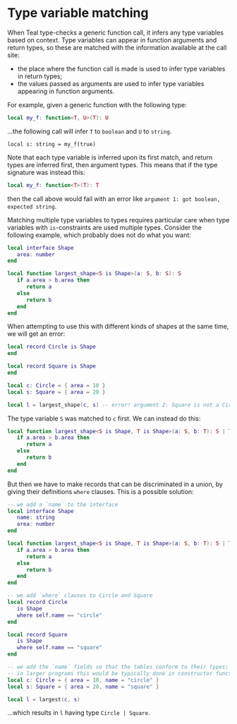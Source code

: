 # Type variable matching

When Teal type-checks a generic function call, it infers any type variables
based on context. Type variables can appear in function arguments and return
types, so these are matched with the information available at the call site:

* the place where the function call is made is used to infer
  type variables in return types;
* the values passed as arguments are used to infer type variables
  appearing in function arguments.

For example, given a generic function with the following type:

```lua
local my_f: function<T, U>(T): U
```

...the following call will infer `T` to `boolean` and `U`
to `string`.

```
local s: string = my_f(true)
```

Note that each type variable is inferred upon its first match, and return
types are inferred first, then argument types. This means that if the type
signature was instead this:

```lua
local my_f: function<T>(T): T
```

then the call above would fail with an error like `argument 1: got boolean,
expected string`.

Matching multiple type variables to types requires particular care when
type variables with `is`-constraints are used multiple types. Consider
the following example, which probably does not do what you want:

```lua
local interface Shape
   area: number
end

local function largest_shape<S is Shape>(a: S, b: S): S
   if a.area > b.area then
      return a
   else
      return b
   end
end
```

When attempting to use this with different kinds of shapes at the same time,
we will get an error:

```lua
local record Circle is Shape
end

local record Square is Shape
end

local c: Circle = { area = 10 }
local s: Square = { area = 20 }

local l = largest_shape(c, s) -- error! argument 2: Square is not a Circle
```

The type variable `S` was matched to `c` first. We can instead do this:

```lua
local function largest_shape<S is Shape, T is Shape>(a: S, b: T): S | T
   if a.area > b.area then
      return a
   else
      return b
   end
end
```

But then we have to make records that can be discriminated in a union,
by giving their definitions `where` clauses. This is a possible solution:

```lua
-- we add a `name` to the interface
local interface Shape
   name: string
   area: number
end

local function largest_shape<S is Shape, T is Shape>(a: S, b: T): S | T
   if a.area > b.area then
      return a
   else
      return b
   end
end

-- we add `where` clauses to Circle and Square
local record Circle
   is Shape
   where self.name == "circle"
end

local record Square
   is Shape
   where self.name == "square"
end

-- we add the `name` fields so that the tables conform to their types;
-- in larger programs this would be typically done in constructor functions
local c: Circle = { area = 10, name = "circle" }
local s: Square = { area = 20, name = "square" }

local l = largest(c, s)
```

...which results in `l` having type `Circle | Square`.
